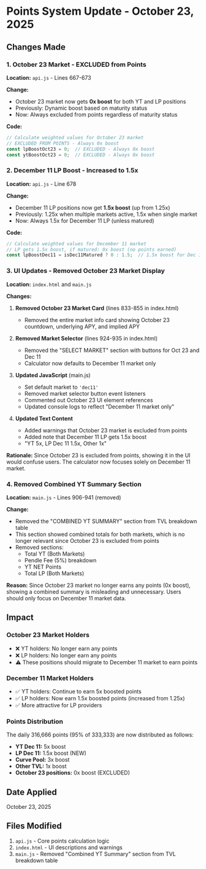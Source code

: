 # Points System Update - October 23, 2025

## Changes Made

### 1. October 23 Market - EXCLUDED from Points
**Location:** `api.js` - Lines 667-673

**Change:**
- October 23 market now gets **0x boost** for both YT and LP positions
- Previously: Dynamic boost based on maturity status
- Now: Always excluded from points regardless of maturity status

**Code:**
```javascript
// Calculate weighted values for October 23 market
// EXCLUDED FROM POINTS - Always 0x boost
const lpBoostOct23 = 0;  // EXCLUDED - Always 0x boost
const ytBoostOct23 = 0;  // EXCLUDED - Always 0x boost
```

### 2. December 11 LP Boost - Increased to 1.5x
**Location:** `api.js` - Line 678

**Change:**
- December 11 LP positions now get **1.5x boost** (up from 1.25x)
- Previously: 1.25x when multiple markets active, 1.5x when single market
- Now: Always 1.5x for December 11 LP (unless matured)

**Code:**
```javascript
// Calculate weighted values for December 11 market
// LP gets 1.5x boost, if matured: 0x boost (no points earned)
const lpBoostDec11 = isDec11Matured ? 0 : 1.5;  // 1.5x boost for Dec 11 LP, 0x if matured
```

### 3. UI Updates - Removed October 23 Market Display
**Location:** `index.html` and `main.js`

**Changes:**
1. **Removed October 23 Market Card** (lines 833-855 in index.html)
   - Removed the entire market info card showing October 23 countdown, underlying APY, and implied APY
   
2. **Removed Market Selector** (lines 924-935 in index.html)
   - Removed the "SELECT MARKET" section with buttons for Oct 23 and Dec 11
   - Calculator now defaults to December 11 market only
   
3. **Updated JavaScript** (main.js)
   - Set default market to `'dec11'`
   - Removed market selector button event listeners
   - Commented out October 23 UI element references
   - Updated console logs to reflect "December 11 market only"
   
4. **Updated Text Content**
   - Added warnings that October 23 market is excluded from points
   - Added note that December 11 LP gets 1.5x boost
   - "YT 5x, LP Dec 11 1.5x, Other 1x"

**Rationale:**
Since October 23 is excluded from points, showing it in the UI would confuse users. The calculator now focuses solely on December 11 market.

### 4. Removed Combined YT Summary Section
**Location:** `main.js` - Lines 906-941 (removed)

**Change:**
- Removed the "COMBINED YT SUMMARY" section from TVL breakdown table
- This section showed combined totals for both markets, which is no longer relevant since October 23 is excluded from points
- Removed sections:
  - Total YT (Both Markets)
  - Pendle Fee (5%) breakdown
  - YT NET Points
  - Total LP (Both Markets)

**Reason:**
Since October 23 market no longer earns any points (0x boost), showing a combined summary is misleading and unnecessary. Users should only focus on December 11 market data.

## Impact

### October 23 Market Holders
- ❌ YT holders: No longer earn any points
- ❌ LP holders: No longer earn any points
- ⚠️ These positions should migrate to December 11 market to earn points

### December 11 Market Holders
- ✅ YT holders: Continue to earn 5x boosted points
- ✅ LP holders: Now earn 1.5x boosted points (increased from 1.25x)
- ✅ More attractive for LP providers

### Points Distribution
The daily 316,666 points (95% of 333,333) are now distributed as follows:
- **YT Dec 11:** 5x boost
- **LP Dec 11:** 1.5x boost (NEW)
- **Curve Pool:** 3x boost
- **Other TVL:** 1x boost
- **October 23 positions:** 0x boost (EXCLUDED)

## Date Applied
October 23, 2025

## Files Modified
1. `api.js` - Core points calculation logic
2. `index.html` - UI descriptions and warnings
3. `main.js` - Removed "Combined YT Summary" section from TVL breakdown table

